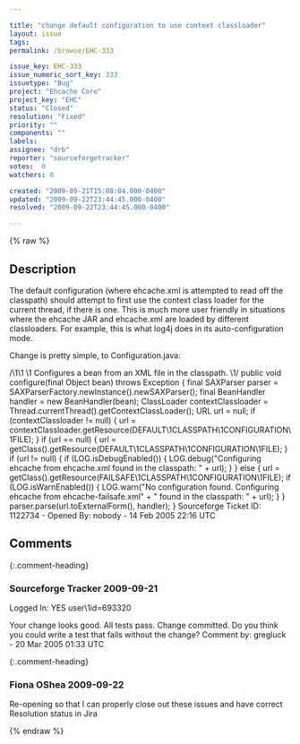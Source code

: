 ```yaml
---

title: "change default configuration to use context classloader"
layout: issue
tags: 
permalink: /browse/EHC-333

issue_key: EHC-333
issue_numeric_sort_key: 333
issuetype: "Bug"
project: "Ehcache Core"
project_key: "EHC"
status: "Closed"
resolution: "Fixed"
priority: ""
components: ""
labels: 
assignee: "drb"
reporter: "sourceforgetracker"
votes:  0
watchers: 0

created: "2009-09-21T15:08:04.000-0400"
updated: "2009-09-22T23:44:45.000-0400"
resolved: "2009-09-22T23:44:45.000-0400"

---
```




{% raw %}



## Description

<div markdown="1" class="description">

The default configuration (where ehcache.xml is
attempted to read off the classpath) should attempt to
first use the context class loader for the current
thread, if there is one. This is much more user
friendly in situations where the ehcache JAR and
ehcache.xml are loaded by different classloaders. For
example, this is what log4j does in its
auto-configuration mode.

Change is pretty simple, to Configuration.java:

 /\1\1
     \1 Configures a bean from an XML file in the classpath.
     \1/
    public void configure(final Object bean)
            throws Exception {
        final SAXParser parser =
SAXParserFactory.newInstance().newSAXParser();
        final BeanHandler handler = new BeanHandler(bean);
        ClassLoader contextClassloader =
Thread.currentThread().getContextClassLoader();
        URL url = null;
        if (contextClassloader != null)
        {
         url =
contextClassloader.getResource(DEFAULT\1CLASSPATH\1CONFIGURATION\1FILE);
        }
        if (url == null)
        {
            url =
getClass().getResource(DEFAULT\1CLASSPATH\1CONFIGURATION\1FILE);
        }
        if (url != null) {
            if (LOG.isDebugEnabled()) {
                LOG.debug("Configuring ehcache from
ehcache.xml found in the classpath: " + url);
            }
        } else {
            url =
getClass().getResource(FAILSAFE\1CLASSPATH\1CONFIGURATION\1FILE);
            if (LOG.isWarnEnabled()) {
                LOG.warn("No configuration found.
Configuring ehcache from ehcache-failsafe.xml"
                        + " found in the classpath: " +
url);
            }
        }
        parser.parse(url.toExternalForm(), handler);
    }
Sourceforge Ticket ID: 1122734 - Opened By: nobody - 14 Feb 2005 22:16 UTC

</div>

## Comments


{:.comment-heading}
### **Sourceforge Tracker** <span class="date">2009-09-21</span>

<div markdown="1" class="comment">

Logged In: YES 
user\1id=693320

Your change looks good. All tests pass. Change committed. Do you think 
you could write a test that fails without the change?
Comment by: gregluck - 20 Mar 2005 01:33 UTC

</div>


{:.comment-heading}
### **Fiona OShea** <span class="date">2009-09-22</span>

<div markdown="1" class="comment">

Re-opening so that I can properly close out these issues and have correct Resolution status in Jira

</div>



{% endraw %}
